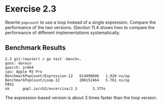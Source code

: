 # Exercise 2.3

Rewrite `popcount` to use a loop instead of a single expression. Compare the performance of the two versions. (Section 11.4 shows hwo to compare the performance of different implementations systematically.

## Benchmark Results

```
2.3 git:(master) ✗ go test -bench=.
goos: darwin
goarch: arm64
cpu: Apple M3 Pro
BenchmarkPopCount/Expression-12   614490846   1.920 ns/op
BenchmarkPopCount/Loop-12         208152464   5.761 ns/op
PASS
ok      gopl.io/ch2/excercise/2.3       3.375s
```

The expression-based version is about 3 times faster than the loop version.

